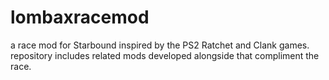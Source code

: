 # lombaxracemod
a race mod for Starbound inspired by the PS2 Ratchet and Clank games. repository includes related mods developed alongside that compliment the race.
